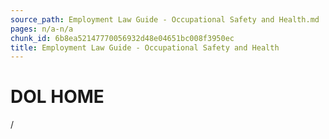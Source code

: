 ```yaml
---
source_path: Employment Law Guide - Occupational Safety and Health.md
pages: n/a-n/a
chunk_id: 6b8ea52147770056932d48e04651bc008f3950ec
title: Employment Law Guide - Occupational Safety and Health
---
```

# DOL HOME

/
